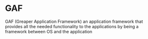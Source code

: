 # GAF
GAF (Greaper Application Framework) an application framework that provides all the needed functionality to the applications by being a framework between OS and the application
